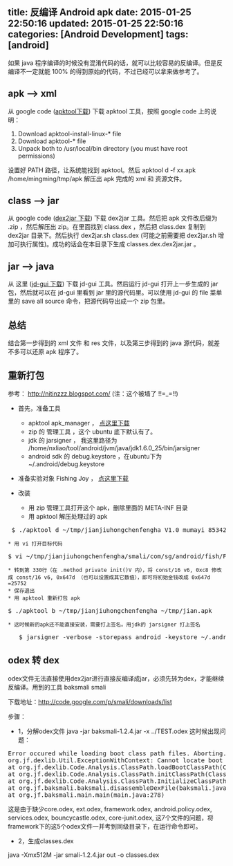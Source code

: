 title: 反编译 Android apk
date: 2015-01-25 22:50:16
updated: 2015-01-25 22:50:16
categories: [Android Development]
tags: [android]
---

如果 java 程序编译的时候没有混淆代码的话，就可以比较容易的反编译。但是反编译不一定就能 100% 的得到原始的代码，不过已经可以拿来做参考了。

## apk --> xml

从 google code ([apktool下载](http://code.google.com/p/android-apktool/ "apktool下载")) 下载 apktool 工具，按照 google code 上的说明：

1. Download apktool-install-linux-* file
2. Download apktool-* file
3. Unpack both to /usr/local/bin directory (you must have root permissions)

设置好 PATH 路径，让系统能找到 apktool。然后 apktool d -f xx.apk /home/mingming/tmp/apk 解压出 apk 完成的 xml 和 资源文件。

## class --> jar

从 google code ([dex2jar 下载](http://code.google.com/p/dex2jar/downloads/list "dex2jar 下载")) 下载 dex2jar 工具。然后把 apk 文件改后缀为 .zip ，然后解压出 zip。在里面找到 class.dex ，然后把 class.dex 复制到 dex2jar 目录下。然后执行 dex2jar.sh class.dex (可能之前需要把 dex2jar.sh 增加可执行属性)。成功的话会在本目录下生成 classes.dex.dex2jar.jar 。

## jar --> java

从 这里 ([jd-gui 下载](http://jd.benow.ca/ "jd-gui 下载")) 下载 jd-gui 工具。然后运行 jd-gui 打开上一步生成的 jar 包，然后就可以在 jd-gui 里看到 jar 里的源代码里。可以使用 jd-gui 的 file 菜单里的 save all source 命令，把源代码导出成一个 zip 包里。

## 总结

结合第一步得到的 xml 文件 和 res 文件，以及第三步得到的 java 源代码，就差不多可以还原 apk 程序了。

## 重新打包

参考： http://nitinzzz.blogspot.com/ (注：这个被墙了 !!=_=!!)

* 首先，准备工具
    * apktool apk_manager ， [点这里下载](http://u.115.com/file/aq38jnat "点这里下载")
    * zip 的 管理工具 ，这个 ubuntu 底下默认有了。
    * jdk 的 jarsigner ， 我这里路径为 /home/nxliao/tool/android/jvm/java/jdk1.6.0_25/bin/jarsigner
    * android sdk 的 debug.keystore ，在ubuntu下为 ~/.android/debug.keystore

* 准备实验对象
Fishing Joy ， [点这里下载](http://u.115.com/file/bh5nw429 "点这里下载")

* 改装
    * 用 zip 管理工具打开这个 apk，删除里面的 META-INF 目录
    * 用 apktool 解压处理过的 apk 
<pre>
 $ ./apktool d ~/tmp/jianjiuhongchenfengha_V1.0_mumayi_85342.apk ~/tmp/jianjiuhongchenfengha
</pre>
    * 用 vi 打开目标代码 
<pre>
$ vi ~/tmp/jianjiuhongchenfengha/smali/com/sg/android/fish/FishActivity.smali
</pre>
    * 转到第 330行（在 .method private init()V 内），将 const/16 v6, 0xc8 修改成 const/16 v6, 0x647d （也可以设置成其它数值），即可将初始金钱改成 0x647d =25752
    * 保存退出
    * 用 apktool 重新打包 apk 
<pre>
$ ./apktool b ~/tmp/jianjiuhongchenfengha ~/tmp/jian.apk
</pre>
    * 这时候新的apk还不能直接安装，需要打上签名。用jdk的 jarsigner 打上签名 
<pre>
   $ jarsigner -verbose -storepass android -keystore ~/.android/debug.keystore ~/tmp/jian.apk androiddebugkey
</pre>

## odex 转 dex

odex文件无法直接使用dex2jar进行直接反编译成jar，必须先转为dex，才能继续反编译。用到的工具 baksmali smali

下载地址：http://code.google.com/p/smali/downloads/list 

步骤：

* 1，分解odex文件 java -jar baksmali-1.2.4.jar -x ../TEST.odex 这时候出现问题：

<pre>
Error occured while loading boot class path files. Aborting. 
org.jf.dexlib.Util.ExceptionWithContext: Cannot locate boot class path file core.odex 
at org.jf.dexlib.Code.Analysis.ClassPath.loadBootClassPath(ClassPath.java:237) 
at org.jf.dexlib.Code.Analysis.ClassPath.initClassPath(ClassPath.java:145) 
at org.jf.dexlib.Code.Analysis.ClassPath.InitializeClassPathFromOdex(ClassPath.java:110) 
at org.jf.baksmali.baksmali.disassembleDexFile(baksmali.java:96) 
at org.jf.baksmali.main.main(main.java:278) 
</pre>

这是由于缺少core.odex, ext.odex, framework.odex, android.policy.odex, services.odex, bouncycastle.odex, core-junit.odex, 这7个文件的问题，将framework下的这5个odex文件一并考到同级目录下，在运行命令即可。

* 2，生成classes.dex

java -Xmx512M -jar smali-1.2.4.jar out -o classes.dex


